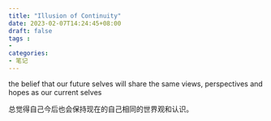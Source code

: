 ```yaml
---
title: "Illusion of Continuity"
date: 2023-02-07T14:24:45+08:00
draft: false
tags : 
- 
categories: 
- 笔记
---
```


the belief that our future selves will share the same views, perspectives and hopes as our current selves

总觉得自己今后也会保持现在的自己相同的世界观和认识。
